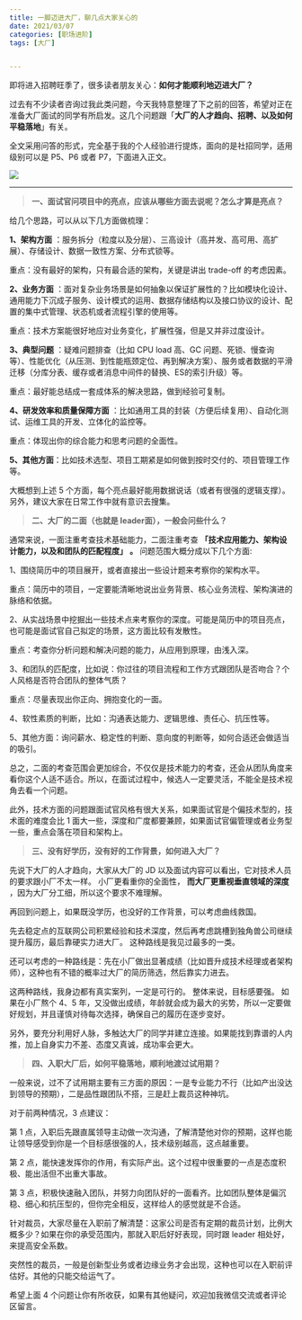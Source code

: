 ```yaml
---
title: 一脚迈进大厂，聊几点大家关心的
date: 2021/03/07
categories: [职场进阶]
tags: [大厂]


---
```


即将进入招聘旺季了，很多读者朋友关心：**如何才能顺利地迈进大厂？**

过去有不少读者咨询过我此类问题，今天我特意整理了下之前的回答，希望对正在准备大厂面试的同学有所启发。这几个问题跟「**大厂的人才趋向、招聘、以及如何平稳落地**」有关。

<!-- more -->

全文采用问答的形式，完全基于我的个人经验进行提炼，面向的是社招同学，适用级别可以是 P5、P6 或者 P7，下面进入正文。

![](https://oscimg.oschina.net/oscnet/d6f0b9b8-7bb2-46d2-911e-7a7bdff0f0ba.jpg)

---

> **一、面试官问项目中的亮点，应该从哪些方面去说呢？怎么才算是亮点？**

给几个思路，可以从以下几方面做梳理：  

**1、架构方面** ：服务拆分（粒度以及分层）、三高设计（高并发、高可用、高扩展）、存储设计、数据一致性方案、分布式锁等。

重点：没有最好的架构，只有最合适的架构，关键是讲出 trade-off 的考虑因素。

**2、业务方面** ：面对复杂业务场景是如何抽象以保证扩展性的？比如模块化设计、通用能力下沉成子服务、设计模式的运用、数据存储结构以及接口协议的设计、配置的集中式管理、状态机或者流程引擎的使用等。

重点：技术方案能很好地应对业务变化，扩展性强，但是又并非过度设计。

**3、典型问题** ：疑难问题排查（比如 CPU load 高、GC 问题、死锁、慢查询等）、性能优化（从压测、到性能瓶颈定位、再到解决方案）、服务或者数据的平滑迁移（分库分表、缓存或者消息中间件的替换、ES的索引升级）等。

重点：最好能总结成一套成体系的解决思路，做到经验可复制。

**4、研发效率和质量保障方面** ：比如通用工具的封装（方便后续复用）、自动化测试、运维工具的开发、立体化的监控等。

重点：体现出你的综合能力和思考问题的全面性。

**5、其他方面**：比如技术选型、项目工期紧是如何做到按时交付的、项目管理工作等。

大概想到上述 5 个方面，每个亮点最好能用数据说话（或者有很强的逻辑支撑）。另外，建议大家在日常工作中就有意识去搜集。

> ****二、大厂的二面（也就是 leader面），一般会问些什么？****

通常来说，一面注重考查技术基础能力，二面注重考查 **「技术应用能力、架构设计能力，以及和团队的匹配程度」** **。** 问题范围大概分成以下几个方面:

1、围绕简历中的项目展开，或者直接出一些设计题来考察你的架构水平。

重点：简历中的项目，一定要能清晰地说出业务背景、核心业务流程、架构演进的脉络和依据。

2、从实战场景中挖掘出一些技术点来考察你的深度。可能是简历中的项目亮点，也可能是面试官自己拟定的场景，这方面比较有发散性。

重点：考查你分析问题和解决问题的能力，从应用到原理，由浅入深。

3、和团队的匹配度，比如说：你过往的项目流程和工作方式跟团队是否吻合？个人风格是否符合团队的整体气质？  

重点：尽量表现出你正向、拥抱变化的一面。

4、软性素质的判断，比如：沟通表达能力、逻辑思维、责任心、抗压性等。

5、其他方面：询问薪水、稳定性的判断、意向度的判断等，如何合适还会做适当的吸引。

总之，二面的考查范围会更加综合，不仅仅是技术能力的考查，还会从团队角度来看你这个人适不适合。所以，在面试过程中，候选人一定要灵活，不能全是技术视角去看一个问题。

此外，技术方面的问题跟面试官风格有很大关系，如果面试官是个偏技术型的，技术面的难度会比 1 面大一些，深度和广度都要兼顾，如果面试官偏管理或者业务型一些，重点会落在项目和架构上。

> **三、没有好学历，没有好的工作背景，如何进入大厂？**

先说下大厂的人才趋向，大家从大厂的 JD 以及面试内容可以看出，它对技术人员的要求跟小厂不太一样。 小厂更看重你的全面性， **而大厂更重视垂直领域的深度** ，因为大厂分工细，所以这个要求不难理解。

再回到问题上，如果既没学历，也没好的工作背景，可以考虑曲线救国。

先去稳定点的互联网公司积累经验和技术深度，然后再考虑跳槽到独角兽公司继续提升履历，最后靠硬实力进大厂。 这种路线是我见过最多的一类。

还可以考虑的一种路线是：先在小厂做出显著成绩（比如晋升成技术经理或者架构师），这种也有不错的概率过大厂的简历筛选，然后靠实力进去。

这两种路线，我身边都有真实案列，一定是可行的。 整体来说，目标感要强。 如果在小厂熬个 4、5 年，又没做出成绩，年龄就会成为最大的劣势，所以一定要做好规划，并且谨慎对待每次选择，确保自己的履历在逐步变好。

另外，要充分利用好人脉，多触达大厂的同学并建立连接。如果能找到靠谱的人内推，加上自身实力不差、态度又真诚，成功率会更大。  

> **四、入职大厂后，如何平稳落地，顺利地渡过试用期？**

一般来说，过不了试用期主要有三方面的原因：一是专业能力不行（比如产出没达到领导的预期），二是品性跟团队不搭，三是赶上裁员这种神坑。

对于前两种情况，3 点建议：  

第 1 点，入职后先跟直属领导主动做一次沟通，了解清楚他对你的预期，这样也能让领导感受到你是一个目标感很强的人，技术级别越高，这点越重要。

第 2 点，能快速发挥你的作用，有实际产出。这个过程中很重要的一点是态度积极、能出活但不出重大事故。  

第 3 点，积极快速融入团队，并努力向团队好的一面看齐。比如团队整体是偏沉稳、细心和抗压型的，但你完全相反，这样给人的感觉就是不合适。

针对裁员，大家尽量在入职前了解清楚：这家公司是否有定期的裁员计划，比例大概多少？如果在你的承受范围内，那就入职后好好表现，同时跟 leader 相处好，来提高安全系数。  

突然性的裁员，一般是创新型业务或者边缘业务才会出现，这种也可以在入职前评估好。其他的只能交给运气了。

希望上面 4 个问题让你有所收获，如果有其他疑问，欢迎加我微信交流或者评论区留言。
